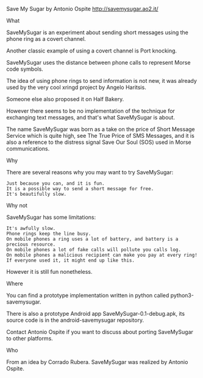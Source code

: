 Save My Sugar by Antonio Ospite
http://savemysugar.ao2.it/

What

SaveMySugar is an experiment about sending short messages using the phone ring as a covert channel.

Another classic example of using a covert channel is Port knocking.

SaveMySugar uses the distance between phone calls to represent Morse code symbols.

The idea of using phone rings to send information is not new, it was already used by the very cool xringd project by Angelo Haritsis.

Someone else also proposed it on Half Bakery.

However there seems to be no implementation of the technique for exchanging text messages, and that's what SaveMySugar is about.

The name SaveMySugar was born as a take on the price of Short Message Service which is quite high, see The True Price of SMS Messages, and it is also a reference to the distress signal Save Our Soul (SOS) used in Morse communications.



Why

There are several reasons why you may want to try SaveMySugar:

    Just because you can, and it is fun.
    It is a possible way to send a short message for free.
    It's beautifully slow.

Why not

SaveMySugar has some limitations:

    It's awfully slow.
    Phone rings keep the line busy.
    On mobile phones a ring uses a lot of battery, and battery is a precious resource.
    On mobile phones a lot of fake calls will pollute you calls log.
    On mobile phones a malicious recipient can make you pay at every ring!
    If everyone used it, it might end up like this.

However it is still fun nonetheless.


Where

You can find a prototype implementation written in python called python3-savemysugar.

There is also a prototype Android app SaveMySugar-0.1-debug.apk, its source code is in the android-savemysugar repository.

Contact Antonio Ospite if you want to discuss about porting SaveMySugar to other platforms.


Who

From an idea by Corrado Rubera.
SaveMySugar was realized by Antonio Ospite.


